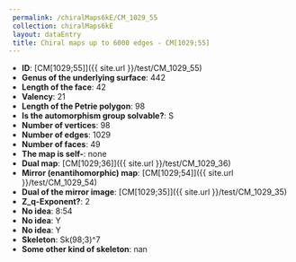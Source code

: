 ```yaml
--- 
 permalink: /chiralMaps6kE/CM_1029_55 
 collection: chiralMaps6kE
 layout: dataEntry
 title: Chiral maps up to 6000 edges - CM[1029;55]
---
```


- **ID**: [CM[1029;55]]({{ site.url }}/test/CM_1029_55)
- **Genus of the underlying surface**: 442
- **Length of the face**: 42
- **Valency**: 21
- **Length of the Petrie polygon**: 98
- **Is the automorphism group solvable?**: S
- **Number of vertices**: 98
- **Number of edges**: 1029
- **Number of faces**: 49
- **The map is self-**: none
- **Dual map**: [CM[1029;36]]({{ site.url }}/test/CM_1029_36)
- **Mirror (enantihomorphic) map**: [CM[1029;54]]({{ site.url }}/test/CM_1029_54)
- **Dual of the mirror image**: [CM[1029;35]]({{ site.url }}/test/CM_1029_35)
- **Z_q-Exponent?**: 2
- **No idea**:  8:54
- **No idea**: Y
- **No idea**: Y
- **Skeleton**: Sk(98;3)^7
- **Some other kind of skeleton**: nan
